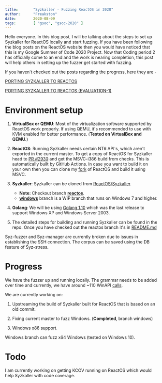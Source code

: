 ```yaml
---
title:       "Syzkaller - Fuzzing ReactOS in 2020"
author:      "Freakston"
date:        2020-08-09
tags:        [ "gsoc", "gsoc-2020" ]
---
```


Hello everyone. In this blog post, I will be talking about the steps to set up Syzkaller for ReactOS locally and start fuzzing. 
If you have been following the blog posts on the ReactOS website then you would have noticed that this is my Google Summer of Code 2020 Project. 
Now that Coding period 2 has officially come to an end and the work is nearing completion, this post will help others in setting up the fuzzer get started with fuzzing. 

If you haven't checked out the posts regarding the progress, here they are -

[PORTING SYZKALLER TO REACTOS](/blogs/porting-syzkaller-to-reactos-gsoc-2020/)

[PORTING SYZKALLER TO REACTOS (EVALUATION-1)](/blogs/porting-syzkaller-to-reactos-1-gsoc2020/)

# Environment setup

1. **VirtualBox or QEMU**:
Most of the virtualization software supported by ReactOS work properly. If using QEMU, it's recommended to use with KVM enabled for better performance. (**Tested on VirtualBox and QEMU.**)

2. **ReactOS**:
Running Syzkaller needs certain NT6 API's, which aren't exported in the current master. 
To get a copy of ReactOS for Syzkaller head to [PR #2930](https://github.com/reactos/reactos/pull/2930) and get the MSVC-i386 build from checks. 
This is automatically built by GitHub Actions.
In case you want to build it on your own then you can clone my [fork](https://github.com/Freakston/reactos/tree/syzkaller) of ReactOS and build it using MSVC.

3. **Syzkaller**: Syzkaller can be cloned from [ReactOS/Syzkaller](https://github.com/reactos/syzkaller).

    - **Note:** Checkout branch **[reactos](https://github.com/reactos/syzkaller/tree/reactos)**. 
    - **[windows](https://github.com/reactos/syzkaller/tree/windows)** branch is a WIP branch that runs on Windows 7 and higher.

4. **Golang**: We will be using [Golang 1.10](https://golang.org/dl/) which was the last release to support Windows XP and Windows Server 2003.

5. The detailed steps for building and running Syzkaller can be found in the repo. 
Once you have checked out the reactos branch it's in [README.md](https://github.com/reactos/syzkaller/blob/reactos/README.md)

Syz-fuzzer and Syz-manager are currently broken due to issues in establishing the SSH connection.
The corpus can be saved using the DB feature of Syz-stress.
# Progress 

We have the fuzzer up and running locally. 
The grammar needs to be added over time and currently, we have around ~110 WinAPI [calls](https://github.com/reactos/syzkaller/blob/6090e0749cb489b181fc821cf2af651fbe2fb9f5/executor/syscalls_windows.h#L8).

We are currently working on:

1. Upstreaming the build of Syzkaller built for ReactOS that is based on an old commit.

2. Fixing current master to fuzz Windows. (**Completed**, branch windows)

3. Windows x86 support.

Windows branch can fuzz x64 Windows (tested on Windows 10).

# Todo

I am currently working on getting KCOV running on ReactOS which would help Syzkaller with code coverage.
